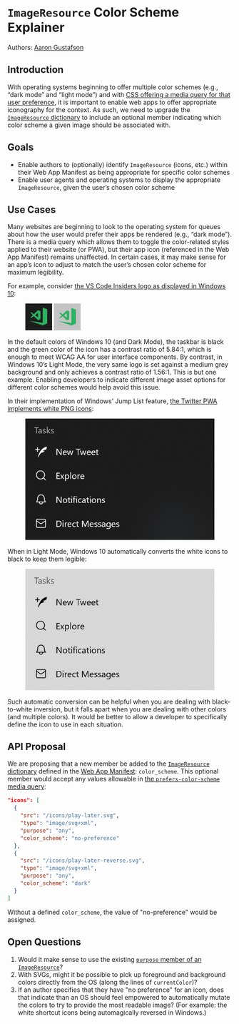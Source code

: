 # <code>ImageResource</code> Color Scheme Explainer

Authors: [Aaron Gustafson](https://github.com/aarongustafson)

## Introduction

With operating systems beginning to offer multiple color schemes (e.g., “dark mode” and “light mode”) and with [CSS offering a media query for that user preference](https://drafts.csswg.org/mediaqueries-5/#descdef-media-prefers-color-scheme), it is important to enable web apps to offer appropriate iconography for the context. As such, we need to upgrade the [<code>ImageResource</code> dictionary](https://w3c.github.io/manifest/#dom-imageresource) to include an optional member indicating which color scheme a given image should be associated with.

## Goals

* Enable authors to (optionally) identify <code>ImageResource</code> (icons, etc.) within their Web App Manifest as being appropriate for specific color schemes
* Enable user agents and operating systems to display the appropriate <code>ImageResource</code>, given the user’s chosen color scheme

## Use Cases

Many websites are beginning to look to the operating system for queues about how the user would prefer their apps be rendered (e.g., “dark mode”). There is a media query which allows them to toggle the color-related styles applied to their website (or PWA), but their app icon (referenced in the Web App Manifest) remains unaffected. In certain cases, it may make sense for an app’s icon to adjust to match the user’s chosen color scheme for maximum legibility.

For example, consider [the VS Code Insiders logo as displayed in Windows 10](#vs-code):

<figure id="vs-code">

![VS Code Insiders logo against a dark background (Windows 10)](1.png)
![VS Code Insiders logo against a light background (Windows 10)](2.png)

</figure>

In the default colors of Windows 10 (and Dark Mode), the taskbar is black and the green color of the icon has a contrast ratio of 5.84:1, which is enough to meet WCAG AA for user interface components. By contrast, in Windows 10’s Light Mode, the very same logo is set against a medium grey background and only achieves a contrast ratio of 1.56:1. This is but one example. Enabling developers to indicate different image asset options for different color schemes would help avoid this issue.

In their implementation of Windows’ Jump List feature, [the Twitter PWA implements white PNG icons](#twitter):

<figure id="twitter-dark">

![The Twitter PWA’s Jump List against a dark background (Windows 10)](3.png)

</figure>

When in Light Mode, Windows 10 automatically converts the white icons to black to keep them legible:

<figure id="twitter-light">

![The Twitter PWA’s Jump List against a light background (Windows 10)](4.png)

</figure>

Such automatic conversion can be helpful when you are dealing with black-to-white inversion, but it falls apart when you are dealing with other colors (and multiple colors). It would be better to allow a developer to specifically define the icon to use in each situation.


## API Proposal

We are proposing that a new member be added to the [<code>ImageResource</code> dictionary](https://w3c.github.io/manifest/#dom-imageresource) defined in the [Web App Manifest](https://w3c.github.io/manifest/): `color_scheme`. This optional member would accept any values allowable in [the `prefers-color-scheme` media query](https://drafts.csswg.org/mediaqueries-5/#descdef-media-prefers-color-scheme):

```json
"icons": [
  {
    "src": "/icons/play-later.svg",
    "type": "image/svg+xml",
    "purpose": "any",
    "color_scheme": "no-preference"
  },
  {
    "src": "/icons/play-later-reverse.svg",
    "type": "image/svg+xml",
    "purpose": "any",
    "color_scheme": "dark"
  }
]
```

Without a defined `color_scheme`, the value of "no-preference" would be assigned.

## Open Questions

1. Would it make sense to use the existing [`purpose` member of an <code>ImageResource</code>](https://w3c.github.io/manifest/#dom-imageresource-purpose)?
2. With SVGs, might it be possible to pick up foreground and background colors directly from the OS (along the lines of `currentColor`)?
3. If an author specifies that they have "no preference" for an icon, does that indicate than an OS should feel empowered to automatically mutate the colors to try to provide the most readable image? (For example: the white shortcut icons being automagically reversed in Windows.)
